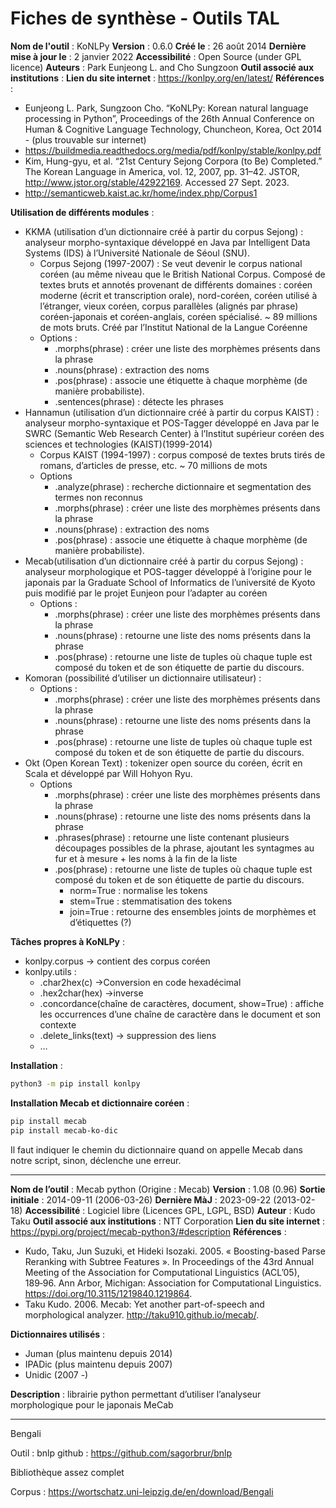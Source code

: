 # Fiches de synthèse - Outils TAL


**Nom de l'outil** : KoNLPy
**Version** : 0.6.0
**Créé le** : 26 août 2014
**Dernière mise à jour le** : 2 janvier 2022
**Accessibilité** : Open Source (under GPL licence)
**Auteurs** : Park Eunjeong L. and Cho Sungzoon
**Outil associé aux institutions** : 
**Lien du site internet** : https://konlpy.org/en/latest/ 
**Références** :
- Eunjeong L. Park, Sungzoon Cho. “KoNLPy: Korean natural language processing in Python”, Proceedings of the 26th Annual Conference on Human & Cognitive Language Technology, Chuncheon, Korea, Oct 2014 - (plus trouvable sur internet)
- https://buildmedia.readthedocs.org/media/pdf/konlpy/stable/konlpy.pdf
- Kim, Hung-gyu, et al. “21st Century Sejong Corpora (to Be) Completed.” The Korean Language in America, vol. 12, 2007, pp. 31–42. JSTOR, http://www.jstor.org/stable/42922169. Accessed 27 Sept. 2023.
- http://semanticweb.kaist.ac.kr/home/index.php/Corpus1


**Utilisation de différents modules** : 
- KKMA (utilisation d’un dictionnaire créé à partir du corpus Sejong) : analyseur morpho-syntaxique développé en Java par Intelligent Data Systems (IDS) à l’Université Nationale de Séoul (SNU).
	- Corpus Sejong (1997-2007) : Se veut devenir le corpus national coréen (au même niveau que le British National Corpus. Composé de textes bruts et annotés provenant de différents domaines : coréen moderne (écrit et transcription orale), nord-coréen, coréen utilisé à l’étranger, vieux coréen, corpus parallèles (alignés par phrase) coréen-japonais et coréen-anglais, coréen spécialisé. ~ 89 millions de mots bruts. Créé par l’Institut National de la Langue Coréenne
	- Options : 
		- .morphs(phrase) : créer une liste des morphèmes présents dans la phrase
		- .nouns(phrase) : extraction des noms
		- .pos(phrase) : associe une étiquette à chaque morphème (de manière probabiliste).
		- .sentences(phrase) : détecte les phrases
- Hannamun (utilisation d’un dictionnaire créé à partir du corpus KAIST) : analyseur morpho-syntaxique et POS-Tagger développé en Java par le SWRC (Semantic Web Research Center)  à l’Institut supérieur coréen des sciences et technologies (KAIST)(1999-2014)
	- Corpus KAIST (1994-1997) : corpus composé de textes bruts tirés de romans, d’articles de presse, etc. ~ 70 millions de mots
	- Options
		- .analyze(phrase) : recherche dictionnaire et segmentation des termes non reconnus
		- .morphs(phrase) : créer une liste des morphèmes présents dans la phrase
		- .nouns(phrase) : extraction des noms
		- .pos(phrase) : associe une étiquette à chaque morphème (de manière probabiliste).
- Mecab(utilisation d’un dictionnaire créé à partir du corpus Sejong) : analyseur morphologique et POS-tagger développé à l’origine pour le japonais par la Graduate School of Informatics de l’université de Kyoto puis modifié par le projet Eunjeon pour l’adapter au coréen
	- Options : 
		- .morphs(phrase) : créer une liste des morphèmes présents dans la phrase
		- .nouns(phrase) : retourne une liste des noms présents dans la phrase
		- .pos(phrase) : retourne une liste de tuples où chaque tuple est composé du token et de son étiquette de partie du discours. 
- Komoran (possibilité d’utiliser un dictionnaire utilisateur) : 
	- Options : 
		- .morphs(phrase) : créer une liste des morphèmes présents dans la phrase
		- .nouns(phrase) : retourne une liste des noms présents dans la phrase
		- .pos(phrase) : retourne une liste de tuples où chaque tuple est composé du token et de son étiquette de partie du discours. 
- Okt (Open Korean Text) : tokenizer open source du coréen, écrit en Scala et développé par Will Hohyon Ryu.
	- Options
		- .morphs(phrase) : créer une liste des morphèmes présents dans la phrase
		- .nouns(phrase) : retourne une liste des noms présents dans la phrase
		- .phrases(phrase) : retourne une liste contenant plusieurs découpages possibles de la phrase, ajoutant les syntagmes au fur et à mesure + les noms à la fin de la liste
		- .pos(phrase) : retourne une liste de tuples où chaque tuple est composé du token et de son étiquette de partie du discours. 
			- norm=True : normalise les tokens
			- stem=True : stemmatisation des tokens
			- join=True : retourne des ensembles joints de morphèmes et d’étiquettes (?)

**Tâches propres à KoNLPy** : 
- konlpy.corpus → contient des corpus coréen
- konlpy.utils : 
	- .char2hex(c) →Conversion en code hexadécimal
	- .hex2char(hex) →inverse
	- .concordance(chaîne de caractères, document, show=True) : affiche les occurrences d’une chaîne de caractère dans le document et son contexte
	- .delete_links(text) → suppression des liens
	- …

**Installation** : 
``` bash
python3 -m pip install konlpy
```

**Installation Mecab et dictionnaire coréen** : 
```bash
pip install mecab
pip install mecab-ko-dic
```
Il faut indiquer le chemin du dictionnaire quand on appelle Mecab dans notre script, sinon, déclenche une erreur.

---

**Nom de l’outil** : Mecab python (Origine : Mecab)
**Version** : 1.08 (0.96)
**Sortie initiale** : 2014-09-11 (2006-03-26)
**Dernière MàJ** : 2023-09-22 (2013-02-18)
**Accessibilité** : Logiciel libre (Licences GPL, LGPL, BSD) 
**Auteur** : Kudo Taku 
**Outil associé aux institutions** : NTT Corporation
**Lien du site internet** : https://pypi.org/project/mecab-python3/#description 
**Références** : 
- Kudo, Taku, Jun Suzuki, et Hideki Isozaki. 2005. « Boosting-based Parse Reranking with Subtree Features ». In Proceedings of the 43rd Annual Meeting of the Association for Computational Linguistics (ACL’05), 189‑96. Ann Arbor, Michigan: Association for Computational Linguistics. https://doi.org/10.3115/1219840.1219864.
- Taku Kudo. 2006. Mecab: Yet another part-of-speech and morphological analyzer. http://taku910.github.io/mecab/.

**Dictionnaires utilisés** : 
- Juman (plus maintenu depuis 2014) 
- IPADic (plus maintenu depuis 2007) 
- Unidic (2007 -) 

**Description** : librairie python permettant d’utiliser l’analyseur morphologique pour le japonais MeCab


---

Bengali 

Outil : bnlp 
github : https://github.com/sagorbrur/bnlp

Bibliothèque assez complet

Corpus :
https://wortschatz.uni-leipzig.de/en/download/Bengali

